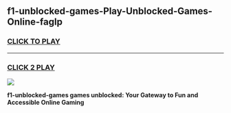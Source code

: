 
## f1-unblocked-games-Play-Unblocked-Games-Online-faglp
<h3>
<a href="https://premium76.site?title=f1-unblocked-games&ref=24A">CLICK TO PLAY</a></h3>
<hr>

<h3>
<a href="https://premium76.site?title=f1-unblocked-games&ref=24A">CLICK 2 PLAY</a>
  
</h3>

<a href="https://premium76.site?title=f1-unblocked-games&ref=24A"><img src="https://clearcache.store/games.png"></a>


**f1-unblocked-games games unblocked: Your Gateway to Fun and Accessible Online Gaming**

